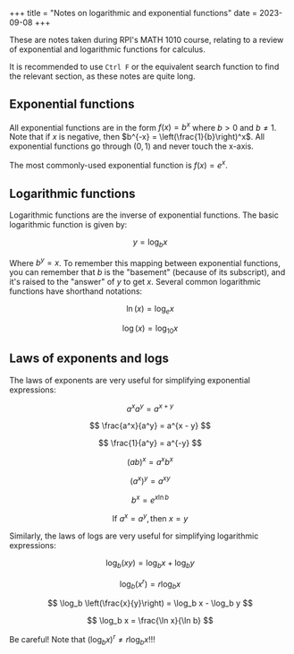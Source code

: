 +++
title = "Notes on logarithmic and exponential functions"
date = 2023-09-08
+++

These are notes taken during RPI's MATH 1010 course, relating to a review of exponential and logarithmic functions for calculus.

<!-- more -->

It is recommended to use `Ctrl F` or the equivalent search function to find the relevant section, as these notes are quite long.

## Exponential functions

All exponential functions are in the form $f(x) = b^x$ where $b > 0$ and $b \neq 1$. Note that if $x$ is negative, then $b^{-x} = \left(\frac{1}{b}\right)^x$. All exponential functions go through $(0, 1)$ and never touch the x-axis.

The most commonly-used exponential function is $f(x) = e^x$.

## Logarithmic functions

Logarithmic functions are the inverse of exponential functions. The basic logarithmic function is given by:

$$
y = \log_b x
$$

Where $b^y = x$. To remember this mapping between exponential functions, you can remember that $b$ is the "basement" (because of its subscript), and it's raised to the "answer" of $y$ to get $x$. Several common logarithmic functions have shorthand notations:

$$
\ln (x) = \log_e x
$$

$$
\log(x) = \log_{10} x
$$

## Laws of exponents and logs

The laws of exponents are very useful for simplifying exponential expressions:

$$
a^x a^y = a^{x + y}
$$

$$
\frac{a^x}{a^y} = a^{x - y}
$$

$$
\frac{1}{a^y} = a^{-y}
$$

$$
(ab)^x = a^x b^x
$$

$$
(a^x)^y = a^{xy}
$$

$$
b^x = e^{x \ln b}
$$

$$
\text{If } a^x = a^y, \text{then } x = y
$$

Similarly, the laws of logs are very useful for simplifying logarithmic expressions:

$$
\log_b (xy) = \log_b x + \log_b y
$$

$$
\log_b (x^r) = r \log_b x
$$

$$
\log_b \left(\frac{x}{y}\right) = \log_b x - \log_b y
$$

$$
\log_b x = \frac{\ln x}{\ln b}
$$

Be careful! Note that $(\log_b x)^r \neq r \log_b x$!!!
